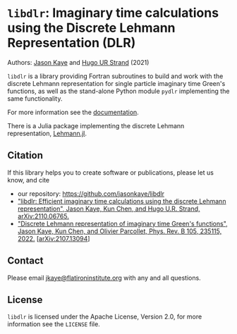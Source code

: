 # `libdlr`: Imaginary time calculations using the Discrete Lehmann Representation (DLR)

Authors: [Jason Kaye](https://github.com/jasonkaye) and [Hugo UR Strand](https://github.com/HugoStrand) (2021)

`libdlr` is a library providing Fortran subroutines to build and work with the
discrete Lehmann representation for single particle imaginary time Green's functions,
as well as the stand-alone Python module `pydlr` implementing the same functionality.

For more information see the [documentation](https://libdlr.readthedocs.io).

There is a Julia package implementing the discrete Lehmann
representation, [Lehmann.jl](https://github.com/numericaleft/Lehmann.jl).

## Citation

If this library helps you to create software or publications, please let
us know, and cite

- our repository: https://github.com/jasonkaye/libdlr
- ["libdlr: Efficient imaginary time calculations using the discrete Lehmann representation", Jason Kaye, Kun Chen, and Hugo U.R. Strand, arXiv:2110.06765.](https://arxiv.org/abs/2110.06765)
- ["Discrete Lehmann representation of imaginary time Green's functions", Jason Kaye, Kun Chen, and Olivier Parcollet, Phys. Rev. B 105, 235115, 2022.](https://journals.aps.org/prb/abstract/10.1103/PhysRevB.105.235115) \[[arXiv:2107.13094](https://arxiv.org/abs/2107.13094)\]

## Contact

Please email jkaye@flatironinstitute.org with any and all questions.

## License

`libdlr` is licensed under the Apache License, Version 2.0, for more information see the `LICENSE` file.
